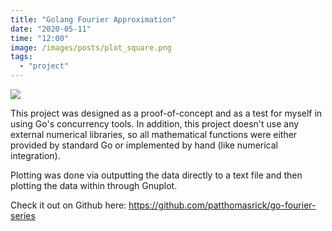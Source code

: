 ```yaml
---
title: "Golang Fourier Approximation"
date: "2020-05-11"
time: "12:00"
image: /images/posts/plot_square.png
tags:
  - "project"
---
```


![](/images/posts/plot-square.png)

This project was designed as a proof-of-concept and as a test for myself in using Go's concurrency tools. In addition, this project doesn't use any external numerical libraries, so all mathematical functions were either provided by standard Go or implemented by hand (like numerical integration).

Plotting was done via outputting the data directly to a text file and then plotting the data within through Gnuplot.

Check it out on Github here: <https://github.com/patthomasrick/go-fourier-series>
